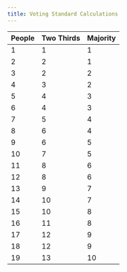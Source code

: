 ```yaml
---
title: Voting Standard Calculations
---
```


| People | Two Thirds | Majority |
|--------|------------|----------|
| 1      | 1          | 1        |
| 2      | 2          | 1        |
| 3      | 2          | 2        |
| 4      | 3          | 2        |
| 5      | 4          | 3        |
| 6      | 4          | 3        |
| 7      | 5          | 4        |
| 8      | 6          | 4        |
| 9      | 6          | 5        |
| 10     | 7          | 5        |
| 11     | 8          | 6        |
| 12     | 8          | 6        |
| 13     | 9          | 7        |
| 14     | 10         | 7        |
| 15     | 10         | 8        |
| 16     | 11         | 8        |
| 17     | 12         | 9        |
| 18     | 12         | 9        |
| 19     | 13         | 10       |

